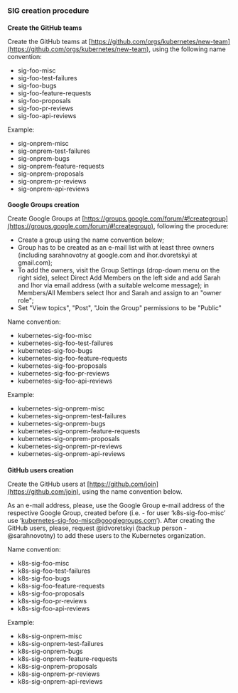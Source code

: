 ### SIG creation procedure

#### 
**Create the GitHub teams**

Create the GitHub teams at [https://github.com/orgs/kubernetes/new-team](https://github.com/orgs/kubernetes/new-team), using the following name convention:

* sig-foo-misc 
* sig-foo-test-failures
* sig-foo-bugs
* sig-foo-feature-requests
* sig-foo-proposals
* sig-foo-pr-reviews
* sig-foo-api-reviews

Example:

* sig-onprem-misc
* sig-onprem-test-failures
* sig-onprem-bugs
* sig-onprem-feature-requests
* sig-onprem-proposals
* sig-onprem-pr-reviews
* sig-onprem-api-reviews

#### 
**Google Groups creation**

Create Google Groups at [https://groups.google.com/forum/#!creategroup](https://groups.google.com/forum/#!creategroup), following the procedure: 

* Create a group using the name convention below;
* Group has to be created as an e-mail list with at least three owners (including sarahnovotny at google.com and ihor.dvoretskyi at gmail.com);
* To add the owners, visit the Group Settings (drop-down menu on the right side), select Direct Add Members on the left side and add Sarah and Ihor via email address (with a suitable welcome message); in Members/All Members select Ihor and Sarah and assign to an "owner role";
* Set "View topics", "Post", "Join the Group" permissions to be "Public"


Name convention:

* kubernetes-sig-foo-misc
* kubernetes-sig-foo-test-failures
* kubernetes-sig-foo-bugs
* kubernetes-sig-foo-feature-requests
* kubernetes-sig-foo-proposals
* kubernetes-sig-foo-pr-reviews
* kubernetes-sig-foo-api-reviews

Example:

* kubernetes-sig-onprem-misc
* kubernetes-sig-onprem-test-failures
* kubernetes-sig-onprem-bugs
* kubernetes-sig-onprem-feature-requests
* kubernetes-sig-onprem-proposals
* kubernetes-sig-onprem-pr-reviews
* kubernetes-sig-onprem-api-reviews

#### 
**GitHub users creation**

Create the GitHub users at [https://github.com/join](https://github.com/join), using the name convention below.

As an e-mail address, please, use the Google Group e-mail address of the respective Google Group, created before (i.e. - for user ‘k8s-sig-foo-misc’ use ‘[kubernetes-sig-foo-misc@googlegroups.com](mailto:kubernetes-sig-foo-misc@googlegroups.com)’). After creating the GitHub users, please, request @idvoretskyi (backup person - @sarahnovotny) to add these users to the Kubernetes organization.


Name convention:

* k8s-sig-foo-misc 
* k8s-sig-foo-test-failures
* k8s-sig-foo-bugs
* k8s-sig-foo-feature-requests
* k8s-sig-foo-proposals
* k8s-sig-foo-pr-reviews
* k8s-sig-foo-api-reviews

Example:

* k8s-sig-onprem-misc
* k8s-sig-onprem-test-failures
* k8s-sig-onprem-bugs
* k8s-sig-onprem-feature-requests
* k8s-sig-onprem-proposals
* k8s-sig-onprem-pr-reviews
* k8s-sig-onprem-api-reviews
